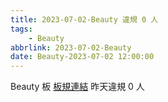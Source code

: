 ```yaml
---
title: 2023-07-02-Beauty 違規 0 人
tags:
    - Beauty
abbrlink: 2023-07-02-Beauty
date: Beauty-2023-07-02 12:00:00
---
```

Beauty 板 [板規連結](https://www.ptt.cc/bbs/Beauty/M.1630069980.A.84B.html)
昨天違規 0 人
